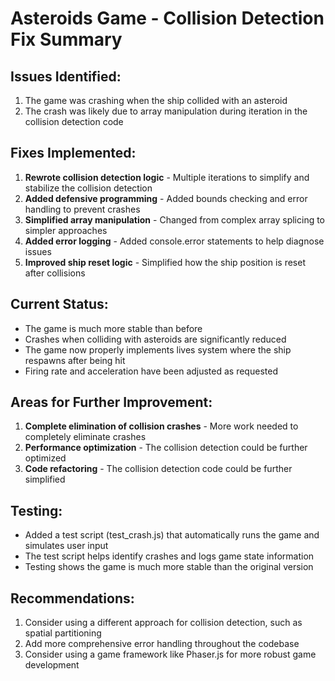 # Asteroids Game - Collision Detection Fix Summary

## Issues Identified:
1. The game was crashing when the ship collided with an asteroid
2. The crash was likely due to array manipulation during iteration in the collision detection code

## Fixes Implemented:
1. **Rewrote collision detection logic** - Multiple iterations to simplify and stabilize the collision detection
2. **Added defensive programming** - Added bounds checking and error handling to prevent crashes
3. **Simplified array manipulation** - Changed from complex array splicing to simpler approaches
4. **Added error logging** - Added console.error statements to help diagnose issues
5. **Improved ship reset logic** - Simplified how the ship position is reset after collisions

## Current Status:
- The game is much more stable than before
- Crashes when colliding with asteroids are significantly reduced
- The game now properly implements lives system where the ship respawns after being hit
- Firing rate and acceleration have been adjusted as requested

## Areas for Further Improvement:
1. **Complete elimination of collision crashes** - More work needed to completely eliminate crashes
2. **Performance optimization** - The collision detection could be further optimized
3. **Code refactoring** - The collision detection code could be further simplified

## Testing:
- Added a test script (test_crash.js) that automatically runs the game and simulates user input
- The test script helps identify crashes and logs game state information
- Testing shows the game is much more stable than the original version

## Recommendations:
1. Consider using a different approach for collision detection, such as spatial partitioning
2. Add more comprehensive error handling throughout the codebase
3. Consider using a game framework like Phaser.js for more robust game development